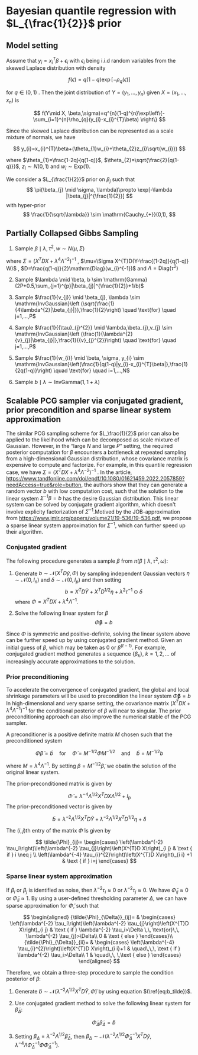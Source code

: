 # Bayesian quantile regression with $L_{\frac{1}{2}}$ prior

##  Model setting	

Assume that $y_{i}=x_{i}^{T}\beta+\epsilon_{i}$ with $\epsilon_{i}$ being i.i.d random variables from the skewed Laplace distribution with density


$$
f(\epsilon)=q(1-q) \exp[-\rho_{q}(\epsilon)]
$$

for $q \in (0,1)$ . Then the joint distribution of $Y=(y_{1},...,y_{n})$ given $X=(x_{1},...,x_{n})$ is



$$
f(Y\mid X, \beta,\sigma)=q^{n}(1-q)^{n}\exp\left\{-\sum_{i=1}^{n}\rho_{q}(y_{i}-x_{i}^{T}\beta) \right\}
$$


Since the skewed Laplace distribution can be represented as a scale mixture of normals, we have


$$
y_{i}=x_{i}^{T}\beta+(\theta_{1}w_{i}+\theta_{2}z_{i}\sqrt{w_{i}})
$$


where $\theta_{1}=\frac{1-2q}{q(1-q)}$,  $\theta_{2}=\sqrt{\frac{2}{q(1-q)}}$,  $z_{i}\sim N(0,1)$ and $w_{i} \sim \mathrm{Exp}(1)$.



We consider a $L_{\frac{1}{2}}$ prior on $\beta_{j}$ such that 
$$
\pi(\beta_{j} \mid \sigma, \lambda)\propto \exp[-\lambda |\beta_{j}|^{\frac{1}{2}}]
$$
with hyper-prior 
$$
\frac{1}{\sqrt{\lambda}} \sim \mathrm{Cauchy_{+}}(0,1),
$$

## Partially Collapsed Gibbs Sampling

1. Sample $\beta \mid \lambda,\tau^{2},w  \sim N(\mu,\Sigma)$



where $\Sigma= (X^{T}DX+\lambda^{4}\Lambda^{-2})^{-1}$ , $\mu=\Sigma X^{T}D(Y-\frac{(1-2q)}{q(1-q)} W)$ ,  $D=\frac{q(1-q)}{2}\mathrm{Diag}(w_{i}^{-1})$ and $\Lambda=\mathrm{Diag}(\tau^{2})$



2. Sample $\lambda \mid \beta, b \sim \mathrm{Gamma}(2P+0.5,\sum_{j=1}^{p}|\beta_{j}|^{\frac{1}{2}}+1/b)$

   

3. Sample $\frac{1}{v_{j}} \mid \beta_{j}, \lambda
   \sim \mathrm{InvGaussian}\left (\sqrt{\frac{1}{4\lambda^{2}|\beta_{j}|}},\frac{1}{2}\right) \quad \text{for} \quad j=1,...,P$

   

4. Sample $\frac{1}{{\tau}_{j}^{2}} \mid \lambda,\beta_{j},v_{j} 
   \sim  \mathrm{InvGaussian}\left (\frac{1}{\lambda^{2}{v}_{j}|\beta_{j}|},\frac{1}{{v}_{j}^{2}}\right) \quad  \text{for} \quad  j=1,...,P$

   

5. Sample $\frac{1}{w_{i}} \mid \beta, \sigma, y_{i} \sim \mathrm{InvGaussian}\left(\frac{1}{q(1-q)|y_{i}-x_{i}^{T}\beta|},\frac{1}{2q(1-q)}\right) \quad \text{for}  \quad i=1,...,N$

   

6. Sample $b \mid \lambda \sim \mathrm{InvGamma}(1,1+\lambda)$



## Scalable PCG sampler via conjugated gradient, prior precondition and sparse linear system approximation

The similar PCG sampling scheme for $L_\frac{1}{2}$ prior can also be applied to the likelihood which can be decomposed as scale mixture of Gaussian. However, in the “large *N* and large *P*” setting, the required posterior computation for $\beta$ encounters a bottleneck at repeated sampling from a high-dimensional Gaussian distribution, whose covariance matrix is expensive to compute and factorize. For example, in this quantile regression case, we have $\Sigma= (X^{T}DX+\lambda^{4}\Lambda^{-2})^{-1}$ . In the article, https://www.tandfonline.com/doi/epdf/10.1080/01621459.2022.2057859?needAccess=true&role=button, the authors show that they can generate a random vector $b$ with low computation cost, such that the solution to the linear system $\Sigma^{-1}\beta=b$ has the desire Gaussian distribution. This linear system can be solved by conjugate gradient algorithm, which doesn't involve explicity factorization of $\Sigma^{-1}$.Motived by the JOB-approximation from https://www.jmlr.org/papers/volume21/19-536/19-536.pdf,  we propose a sparse linear system approximation for $\Sigma^{-1}$, which can further speed up their algorithm.



### Conjugated gradient

The following procedure generates a sample $\beta$ from $\pi(\beta \mid \lambda,\tau^{2},\omega)$:

1. Generate $b \sim \mathcal{N}\left(X^{T} D \tilde{y}, \Phi\right)$ by sampling independent Gaussian vectors  $\eta \sim \mathcal{N}\left(0, I_{n}\right)$ and $\delta \sim \mathcal{N}\left(0, I_{p}\right)$ and then setting
   $$
   \begin{equation}
   b=X^{T}D\tilde{Y}+X^{T} D^{1 / 2} \eta+\lambda^{2}\tau^{-1} \odot \delta
   \end{equation}
   $$
   where $\Phi=X^{T} D X+\lambda^{4}\Lambda^{-1}$.

   

2. Solve the following linear system for $\beta$
   $$
   \Phi \boldsymbol{\beta}=b
   $$

Since  $\Phi$  is symmetric and positive-definite, solving the linear system above can be further speed up by using conjugated gradient method. Given an initial guess of $\beta$, which may be taken as $0$ or $\beta^{(t-1)}$.  For example, conjugated gradient method generates a sequence $\left\{\beta_{k}\right\}$,   $k=1,2,\dots$  of increasingly accurate approximations to the solution.



### Prior preconditioning

To accelerate the  convergence of conjugated gradient,  the global and local shrinkage parameters will be used to precondition the linear system $\Phi \boldsymbol{\beta}=b$  In high-dimensional and very sparse setting,  the covariance matrix $(X^{T} D X+\lambda^{4}\Lambda^{-1})^{-1}$ for the conditional posterior of $\beta$  will near to singular. The prior preconditioning approach can also improve the numerical stable of the PCG sampler.

A preconditioner is a positive definite matrix $M$ chosen such that the preconditioned system


$$
\tilde{\Phi} \tilde{\beta}=\tilde{b} \quad \text{for} \quad \tilde{\Phi}=M^{-1 / 2}\Phi M^{-1 / 2} \quad \text{and} \quad \tilde{b}=M^{-1 / 2} b
$$


where $M=\lambda^{4}\Lambda^{-1}$. By setting $\beta=M^{-1/2}\tilde{\beta}$,  we obatin the solution of the original linear system. 



The prior-preconditioned matrix  is given by



$$
\tilde{\Phi}=\lambda^{-4} \Lambda^{1/2} X^{T} D X \Lambda^{1/2}+I_{p}
$$
The prior-preconditioned vector is given by



$$
\begin{equation}\label{eq:b_tilde}
\tilde{b}=\lambda^{-2}\Lambda^{1/2}X^{T}D\tilde{Y}+\lambda^{-2}\Lambda^{1/2} X^{T} D^{1 / 2} \eta+ \delta
\end{equation}
$$


The $(i, j)$th entry of the matrix $\tilde{\Phi}$ is given by



$$
\tilde{\Phi}_{ij}= \begin{cases} \left(\lambda^{-2} \tau_i\right)\left(\lambda^{-2} \tau_{j}\right)\left(X^{T}D X\right)_{i j} & \text { if } i \neq j \\ \left(\lambda^{-4} \tau_{i}^{2}\right)\left(X^{T}D X\right)_{i i} +1 & \text { if } i=j \end{cases}
$$



### Sparse linear system approximation

If $\beta_{i}$ or $\beta_{j}$ is identified as noise, then $\lambda^{-2} \tau_{i} \approx 0$ or $\lambda^{-2} \tau_{j} \approx 0$.  We have $\tilde{\Phi}_{ij} \approx 0$ or $\tilde{\Phi}_{ii} \approx 1$. By using a user-deﬁned thresholding parameter $\Delta$, we can have sparse approximation for $\tilde{\Phi}$, such that



$$
\begin{aligned}
{\tilde{\Phi}_{\Delta}}_{ij}= &
\begin{cases} 
\left(\lambda^{-2} \tau_i\right)\left(\lambda^{-2} \tau_{j}\right)\left(X^{T}D X\right)_{i j} & \text { if }  \lambda^{-2} \tau_i>\Delta \,\, \text{or}\,\, \lambda^{-2} \tau_{j}>\Delta\\ 
0 & \text { else } 
\end{cases}\\
{\tilde{\Phi}_{\Delta}}_{ii}= &
\begin{cases} 
\left(\lambda^{-4} \tau_{i}^{2}\right)\left(X^{T}D X\right)_{i i}+1 & \quad\,\,\, \text { if }  \lambda^{-2} \tau_i>\Delta\\
1 & \quad\,\, \,\text { else } 
\end{cases}
\end{aligned}
$$



Therefore, we obtain a three-step procedure to sample the condition posterior of $\beta$:



1. Generate $\tilde{b} \sim \mathcal{N}\left(\lambda^{-2}\Lambda^{1/2}X^{T} D \tilde{Y}, \tilde{\Phi}\right)$ by using equation $(\ref{eq:b_tilde})$.

   

2. Use conjugated gradient method to solve the following linear system for $\tilde{\beta}_{\Delta}$:

   
   $$
   \tilde{\Phi}_{\Delta}\tilde{\beta}_{\Delta}=\tilde{b}
   $$
   
3. Setting $\beta_{\Delta}=\lambda^{-2}\Lambda^{1/2}\tilde{\beta}_{\Delta}$, then $\beta_{\Delta} \sim \mathcal{N}\left(\lambda^{-2}\Lambda^{1/2} \tilde{\Phi}_{\Delta}^{-1} X^{T} D \tilde{y}, \lambda^{-4}\Lambda\tilde{\Phi}_{\Delta}^{-1}\tilde{\Phi}\tilde{\Phi}_{\Delta}^{-1}\right)$.